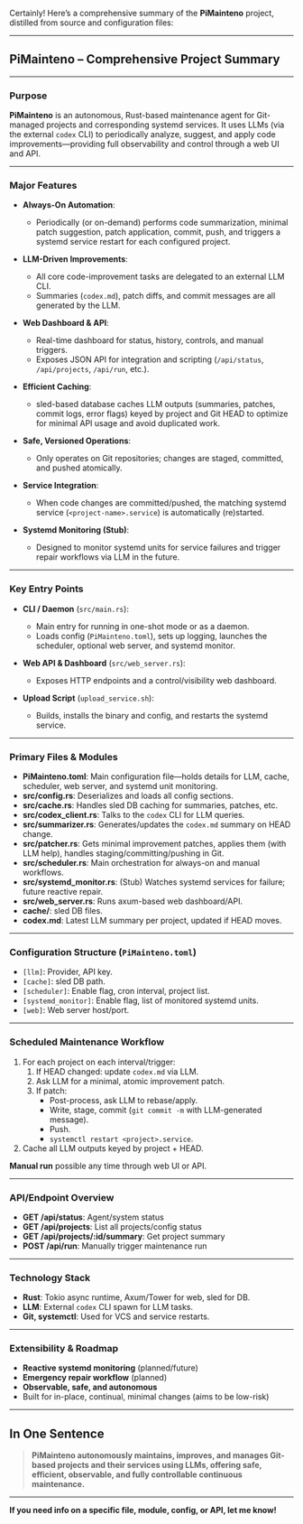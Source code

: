 Certainly! Here’s a comprehensive summary of the **PiMainteno** project, distilled from source and configuration files:

---

## **PiMainteno – Comprehensive Project Summary**

---

### **Purpose**

**PiMainteno** is an autonomous, Rust-based maintenance agent for Git-managed projects and corresponding systemd services. It uses LLMs (via the external `codex` CLI) to periodically analyze, suggest, and apply code improvements—providing full observability and control through a web UI and API.

---

### **Major Features**

- **Always-On Automation**:  
  - Periodically (or on-demand) performs code summarization, minimal patch suggestion, patch application, commit, push, and triggers a systemd service restart for each configured project.

- **LLM-Driven Improvements**:  
  - All core code-improvement tasks are delegated to an external LLM CLI.
  - Summaries (`codex.md`), patch diffs, and commit messages are all generated by the LLM.

- **Web Dashboard & API**:  
  - Real-time dashboard for status, history, controls, and manual triggers.
  - Exposes JSON API for integration and scripting (`/api/status`, `/api/projects`, `/api/run`, etc.).

- **Efficient Caching**:  
  - sled-based database caches LLM outputs (summaries, patches, commit logs, error flags) keyed by project and Git HEAD to optimize for minimal API usage and avoid duplicated work.

- **Safe, Versioned Operations**:  
  - Only operates on Git repositories; changes are staged, committed, and pushed atomically.

- **Service Integration**:  
  - When code changes are committed/pushed, the matching systemd service (`<project-name>.service`) is automatically (re)started.

- **Systemd Monitoring (Stub)**:  
  - Designed to monitor systemd units for service failures and trigger repair workflows via LLM in the future.

---

### **Key Entry Points**

- **CLI / Daemon** (`src/main.rs`):  
  - Main entry for running in one-shot mode or as a daemon.
  - Loads config (`PiMainteno.toml`), sets up logging, launches the scheduler, optional web server, and systemd monitor.

- **Web API & Dashboard** (`src/web_server.rs`):  
  - Exposes HTTP endpoints and a control/visibility web dashboard.

- **Upload Script** (`upload_service.sh`):  
  - Builds, installs the binary and config, and restarts the systemd service.

---

### **Primary Files & Modules**

- **PiMainteno.toml**: Main configuration file—holds details for LLM, cache, scheduler, web server, and systemd unit monitoring.
- **src/config.rs**: Deserializes and loads all config sections.
- **src/cache.rs**: Handles sled DB caching for summaries, patches, etc.
- **src/codex_client.rs**: Talks to the `codex` CLI for LLM queries.
- **src/summarizer.rs**: Generates/updates the `codex.md` summary on HEAD change.
- **src/patcher.rs**: Gets minimal improvement patches, applies them (with LLM help), handles staging/committing/pushing in Git.
- **src/scheduler.rs**: Main orchestration for always-on and manual workflows.
- **src/systemd_monitor.rs**: (Stub) Watches systemd services for failure; future reactive repair.
- **src/web_server.rs**: Runs axum-based web dashboard/API.
- **cache/**: sled DB files.
- **codex.md**: Latest LLM summary per project, updated if HEAD moves.

---

### **Configuration Structure** (`PiMainteno.toml`)

- `[llm]`: Provider, API key.
- `[cache]`: sled DB path.
- `[scheduler]`: Enable flag, cron interval, project list.
- `[systemd_monitor]`: Enable flag, list of monitored systemd units.
- `[web]`: Web server host/port.

---

### **Scheduled Maintenance Workflow**

1. For each project on each interval/trigger:
   1. If HEAD changed: update `codex.md` via LLM.
   2. Ask LLM for a minimal, atomic improvement patch.
   3. If patch:
      - Post-process, ask LLM to rebase/apply.
      - Write, stage, commit (`git commit -m` with LLM-generated message).
      - Push.
      - `systemctl restart <project>.service`.
2. Cache all LLM outputs keyed by project + HEAD.

**Manual run** possible any time through web UI or API.

---

### **API/Endpoint Overview**

- **GET /api/status**: Agent/system status
- **GET /api/projects**: List all projects/config status
- **GET /api/projects/:id/summary**: Get project summary
- **POST /api/run**: Manually trigger maintenance run

---

### **Technology Stack**

- **Rust**: Tokio async runtime, Axum/Tower for web, sled for DB.
- **LLM**: External `codex` CLI spawn for LLM tasks.
- **Git, systemctl**: Used for VCS and service restarts.

---

### **Extensibility & Roadmap**

- **Reactive systemd monitoring** (planned/future)
- **Emergency repair workflow** (planned)
- **Observable, safe, and autonomous**
- Built for in-place, continual, minimal changes (aims to be low-risk)

---

## **In One Sentence**

> **PiMainteno autonomously maintains, improves, and manages Git-based projects and their services using LLMs, offering safe, efficient, observable, and fully controllable continuous maintenance.**

---

**If you need info on a specific file, module, config, or API, let me know!**